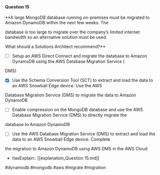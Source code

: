 #### Question  15


**A large MongoDB database running on-premises must be migrated to Amazon DynamoDB within the next few weeks. The

database is too large to migrate over the company’s limited internet bandwidth so an alternative solution must be used.

What should a Solutions Architect recommend?**


- [ ] Setup an AWS Direct Connect and migrate the database to Amazon DynamoDB using the AWS Database Migration Service (

DMS)


- [x] Use the Schema Conversion Tool (SCT) to extract and load the data to an AWS Snowball Edge device. Use the AWS

Database Migration Service (DMS) to migrate the data to Amazon DynamoDB


- [ ] Enable compression on the MongoDB database and use the AWS Database Migration Service (DMS) to directly migrate the

database to Amazon DynamoDB


- [ ] Use the AWS Database Migration Service (DMS) to extract and load the data to an AWS Snowball Edge device. Complete

the migration to Amazon DynamoDB using AWS DMS in the AWS Cloud



- hasExplain:: [[explanation_Question  15.md]]

#dynamodb #mongodb #aws #migrate #migration 